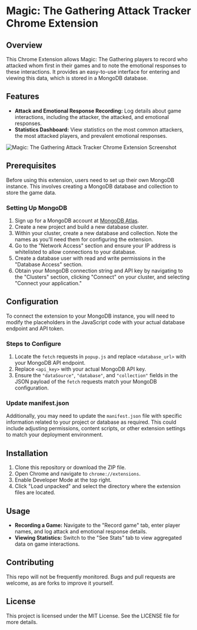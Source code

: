 # Magic: The Gathering Attack Tracker Chrome Extension

## Overview
This Chrome Extension allows Magic: The Gathering players to record who attacked whom first in their games and to note the emotional responses to these interactions. It provides an easy-to-use interface for entering and viewing this data, which is stored in a MongoDB database.

## Features
- **Attack and Emotional Response Recording:** Log details about game interactions, including the attacker, the attacked, and emotional responses.
- **Statistics Dashboard:** View statistics on the most common attackers, the most attacked players, and prevalent emotional responses.

![Magic: The Gathering Attack Tracker Chrome Extension Screenshot](https://i.postimg.cc/x8kgVN2d/screenshot.jpg "Magic: The Gathering Attack Tracker")

## Prerequisites
Before using this extension, users need to set up their own MongoDB instance. This involves creating a MongoDB database and collection to store the game data.

### Setting Up MongoDB
1. Sign up for a MongoDB account at [MongoDB Atlas](https://www.mongodb.com/cloud/atlas).
2. Create a new project and build a new database cluster.
3. Within your cluster, create a new database and collection. Note the names as you'll need them for configuring the extension.
4. Go to the "Network Access" section and ensure your IP address is whitelisted to allow connections to your database.
5. Create a database user with read and write permissions in the "Database Access" section.
6. Obtain your MongoDB connection string and API key by navigating to the "Clusters" section, clicking "Connect" on your cluster, and selecting "Connect your application."

## Configuration
To connect the extension to your MongoDB instance, you will need to modify the placeholders in the JavaScript code with your actual database endpoint and API token.

### Steps to Configure
1. Locate the `fetch` requests in `popup.js` and replace `<database_url>` with your MongoDB API endpoint.
2. Replace `<api_key>` with your actual MongoDB API key.
3. Ensure the `"dataSource"`, `"database"`, and `"collection"` fields in the JSON payload of the `fetch` requests match your MongoDB configuration.

### Update manifest.json
Additionally, you may need to update the `manifest.json` file with specific information related to your project or database as required. This could include adjusting permissions, content scripts, or other extension settings to match your deployment environment.

## Installation
1. Clone this repository or download the ZIP file.
2. Open Chrome and navigate to `chrome://extensions`.
3. Enable Developer Mode at the top right.
4. Click "Load unpacked" and select the directory where the extension files are located.

## Usage
- **Recording a Game:** Navigate to the "Record game" tab, enter player names, and log attack and emotional response details.
- **Viewing Statistics:** Switch to the "See Stats" tab to view aggregated data on game interactions.

## Contributing
This repo will not be frequently monitored. Bugs and pull requests are welcome, as are forks to improve it yourself.

## License
This project is licensed under the MIT License. See the LICENSE file for more details.
